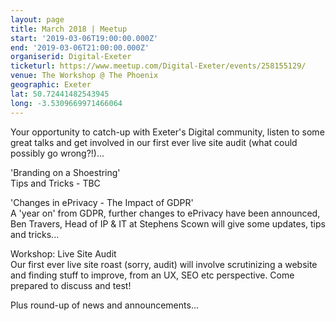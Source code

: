 ```yaml
---
layout: page
title: March 2018 | Meetup
start: '2019-03-06T19:00:00.000Z'
end: '2019-03-06T21:00:00.000Z'
organiserid: Digital-Exeter
ticketurl: https://www.meetup.com/Digital-Exeter/events/258155129/
venue: The Workshop @ The Phoenix
geographic: Exeter
lat: 50.72441482543945
long: -3.5309669971466064
---
```

<p>Your opportunity to catch-up with Exeter's Digital community, listen to some great talks and get involved in our first ever live site audit (what could possibly go wrong?!)...</p> <p>'Branding on a Shoestring'<br/>Tips and Tricks - TBC</p> <p>'Changes in ePrivacy - The Impact of GDPR'<br/>A 'year on' from GDPR, further changes to ePrivacy have been announced, Ben Travers, Head of IP &amp; IT at Stephens Scown will give some updates, tips and tricks...</p> <p>Workshop: Live Site Audit<br/>Our first ever live site roast (sorry, audit) will involve scrutinizing a website and finding stuff to improve, from an UX, SEO etc perspective. Come prepared to discuss and test!</p> <p>Plus round-up of news and announcements...</p> 
